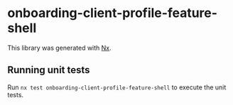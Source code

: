 # onboarding-client-profile-feature-shell

This library was generated with [Nx](https://nx.dev).

## Running unit tests

Run `nx test onboarding-client-profile-feature-shell` to execute the unit tests.
